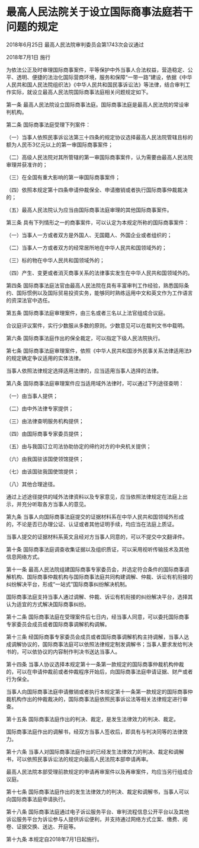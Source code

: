 # 最高人民法院关于设立国际商事法庭若干问题的规定

2018年6月25日 最高人民法院审判委员会第1743次会议通过

2018年7月1日 施行

<!-- INFO END -->

为依法公正及时审理国际商事案件，平等保护中外当事人合法权益，营造稳定、公平、透明、便捷的法治化国际营商环境，服务和保障“一带一路”建设，依据《中华人民共和国人民法院组织法》《中华人民共和国民事诉讼法》等法律，结合审判工作实际，就设立最高人民法院国际商事法庭相关问题规定如下。

第一条 最高人民法院设立国际商事法庭。国际商事法庭是最高人民法院的常设审判机构。

第二条 国际商事法庭受理下列案件：

（一）当事人依照民事诉讼法第三十四条的规定协议选择最高人民法院管辖且标的额为人民币3亿元以上的第一审国际商事案件；

（二）高级人民法院对其所管辖的第一审国际商事案件，认为需要由最高人民法院审理并获准许的；

（三）在全国有重大影响的第一审国际商事案件；

（四）依照本规定第十四条申请仲裁保全、申请撤销或者执行国际商事仲裁裁决的；

（五）最高人民法院认为应当由国际商事法庭审理的其他国际商事案件。

第三条 具有下列情形之一的商事案件，可以认定为本规定所称的国际商事案件：

（一）当事人一方或者双方是外国人、无国籍人、外国企业或者组织的；

（二）当事人一方或者双方的经常居所地在中华人民共和国领域外的；

（三）标的物在中华人民共和国领域外的；

（四）产生、变更或者消灭商事关系的法律事实发生在中华人民共和国领域外的。

第四条 国际商事法庭法官由最高人民法院在具有丰富审判工作经验，熟悉国际条约、国际惯例以及国际贸易投资实务，能够同时熟练运用中文和英文作为工作语言的资深法官中选任。

第五条 国际商事法庭审理案件，由三名或者三名以上法官组成合议庭。

合议庭评议案件，实行少数服从多数的原则。少数意见可以在裁判文书中载明。

第六条 国际商事法庭作出的保全裁定，可以指定下级人民法院执行。

第七条 国际商事法庭审理案件，依照《中华人民共和国涉外民事关系法律适用法》的规定确定争议适用的实体法律。

当事人依照法律规定选择适用法律的，应当适用当事人选择的法律。

第八条 国际商事法庭审理案件应当适用域外法律时，可以通过下列途径查明：

（一）由当事人提供；

（二）由中外法律专家提供；

（三）由法律查明服务机构提供；

（四）由国际商事专家委员提供；

（五）由与我国订立司法协助协定的缔约对方的中央机关提供；

（六）由我国驻该国使领馆提供；

（七）由该国驻我国使馆提供；

（八）其他合理途径。

通过上述途径提供的域外法律资料以及专家意见，应当依照法律规定在法庭上出示，并充分听取各方当事人的意见。

第九条 当事人向国际商事法庭提交的证据材料系在中华人民共和国领域外形成的，不论是否已办理公证、认证或者其他证明手续，均应当在法庭上质证。

当事人提交的证据材料系英文且经对方当事人同意的，可以不提交中文翻译件。

第十条 国际商事法庭调查收集证据以及组织质证，可以采用视听传输技术及其他信息网络方式。

第十一条 最高人民法院组建国际商事专家委员会，并选定符合条件的国际商事调解机构、国际商事仲裁机构与国际商事法庭共同构建调解、仲裁、诉讼有机衔接的纠纷解决平台，形成“一站式”国际商事纠纷解决机制。

国际商事法庭支持当事人通过调解、仲裁、诉讼有机衔接的纠纷解决平台，选择其认为适宜的方式解决国际商事纠纷。

第十二条 国际商事法庭在受理案件后七日内，经当事人同意，可以委托国际商事专家委员会成员或者国际商事调解机构调解。

第十三条 经国际商事专家委员会成员或者国际商事调解机构主持调解，当事人达成调解协议的，国际商事法庭可以依照法律规定制发调解书；当事人要求发给判决书的，可以依协议的内容制作判决书送达当事人。

第十四条 当事人协议选择本规定第十一条第一款规定的国际商事仲裁机构仲裁的，可以在申请仲裁前或者仲裁程序开始后，向国际商事法庭申请证据、财产或者行为保全。

当事人向国际商事法庭申请撤销或者执行本规定第十一条第一款规定的国际商事仲裁机构作出的仲裁裁决的，国际商事法庭依照民事诉讼法等相关法律规定进行审查。

第十五条 国际商事法庭作出的判决、裁定，是发生法律效力的判决、裁定。

国际商事法庭作出的调解书，经双方当事人签收后，即具有与判决同等的法律效力。

第十六条 当事人对国际商事法庭作出的已经发生法律效力的判决、裁定和调解书，可以依照民事诉讼法的规定向最高人民法院本部申请再审。

最高人民法院本部受理前款规定的申请再审案件以及再审案件，均应当另行组成合议庭。

第十七条 国际商事法庭作出的发生法律效力的判决、裁定和调解书，当事人可以向国际商事法庭申请执行。

第十八条 国际商事法庭通过电子诉讼服务平台、审判流程信息公开平台以及其他诉讼服务平台为诉讼参与人提供诉讼便利，并支持通过网络方式立案、缴费、阅卷、证据交换、送达、开庭等。

第十九条 本规定自2018年7月1日起施行。